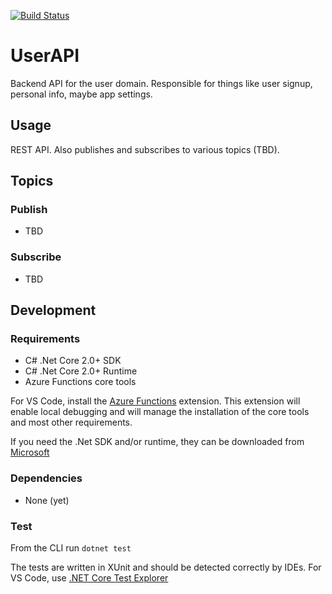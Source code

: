 [![Build Status](https://dev.azure.com/thisissoftware/This%20is%20Squad%20Goals/_apis/build/status/this-is-squad-goals.api-user-service?branchName=master)](https://dev.azure.com/thisissoftware/This%20is%20Squad%20Goals/_build/latest?definitionId=2)

# UserAPI

Backend API for the user domain. Responsible for things like user signup, personal info, maybe app settings.

## Usage

REST API. Also publishes and subscribes to various topics (TBD).

## Topics

### Publish

* TBD

### Subscribe

* TBD

## Development

### Requirements

* C# .Net Core 2.0+ SDK
* C# .Net Core 2.0+ Runtime
* Azure Functions core tools

For VS Code, install the [Azure Functions](https://marketplace.visualstudio.com/items?itemName=ms-azuretools.vscode-azurefunctions) extension. This extension will enable local debugging and will manage the installation of the core tools and most other requirements.

If you need the .Net SDK and/or runtime, they can be downloaded from [Microsoft](https://dotnet.microsoft.com/download)

### Dependencies

* None (yet) 

### Test

From the CLI run `dotnet test`

The tests are written in XUnit and should be detected correctly by IDEs. For VS Code, use [.NET Core Test Explorer](https://marketplace.visualstudio.com/items?itemName=formulahendry.dotnet-test-explorer) 

